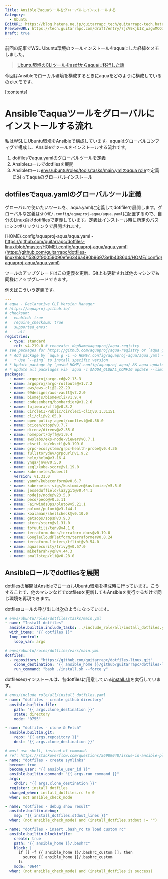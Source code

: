 ```yaml
---
Title: Ansibleでaquaツールをグローバルにインストールする
Category:
  - Ubuntu
EditURL: https://blog.hatena.ne.jp/guitarrapc_tech/guitarrapc-tech.hatenablog.com/atom/entry/6802418398319320457
PreviewURL: https://tech.guitarrapc.com/draft/entry/7jcV9xjbIZ_wagwMCQI9uXpub-4
Draft: true
---
```


前回の記事でWSL Ubuntu環境のツールインストールをaquaにした経緯をメモしました。

> [Ubuntu環境のCLIツールをasdfからaquaに移行した話](https://tech.guitarrapc.com/entry/2025/01/10/235851)

今回はAnsibleでローカル環境を構成するときにaquaをどのように構成しているのかメモです。

[:contents]

# Ansibleでaquaツールをグローバルにインストールする流れ

私はWSLにUbuntu環境をAnsibleで構成しています。aquaはグローバルコンフィグで構成し、Ansibleでツールをインストールする流れです。

1. dotfilesでaqua.yamlのグローバルツールを定義
2. Ansibleロールでdotfilesを展開
3. Ansibleロール[envs/ubuntu/roles/tools/tasks/main.ymlのaqua role](https://github.com/guitarrapc/local-provisioner/blob/f1462e9f36be10815ca101c791ab1a7d3098a6fa/envs/ubuntu/roles/tools/tasks/main.yml#L49)で定義に沿ってaquaのグローバルインストール

## dotfilesでaqua.yamlのグローバルツール定義

グローバルで使いたいツールを、aqua.yamlに定義してdotifileで展開します。グローバルな定義は`$HOME/.config/aquaproj-aqua/aqua.yaml`に配置するので、自分のLinux向けdotifilesで定義しています。定義はインストール時に所定のパスにシンボリックリンクで展開されます。

[HOME/.config/aquaproj-aqua/aqua.yaml - https://github.com/guitarrapc/dotfiles-linux/blob/master/HOME/.config/aquaproj-aqua/aqua.yaml](https://github.com/guitarrapc/dotfiles-linux/blob/15362f90059090efe6346a490b96973e1b4386d4/HOME/.config/aquaproj-aqua/aqua.yaml)

ツールのアップグレードはこの定義を更新、Git上も更新すれば他のマシンでも同様にアップグレードできます。

例えばこういう定義です。

```yaml
---
# aqua - Declarative CLI Version Manager
# https://aquaproj.github.io/
# checksum:
#   enabled: true
#   require_checksum: true
#   supported_envs:
#   - all
registries:
  - type: standard
    ref: v4.219.0 # renovate: depName=aquaproj/aqua-registry
# see packages for https://github.com/aquaproj/aqua-registry or `aqua g`
# * Add package by `aqua g -i -o HOME/.config/aquaproj-aqua/aqua.yaml <pacakge>`
#   * Use `--ping` to install specific version
# * Update package by `pushd HOME/.config/aquaproj-aqua/ && aqua update && popd`
# * update all packlages via `aqua -c $AQUA_GLOBAL_CONFIG update --limit 10`
packages:
  - name: argoproj/argo-cd@v2.13.3
  - name: argoproj/argo-rollouts@v1.7.2
  - name: aws/aws-cli@2.22.29
  - name: 99designs/aws-vault@v7.2.0
  - name: biomejs/biome@cli/v1.9.4
  - name: codesenberg/bombardier@v1.2.6
  - name: fujiwara/cfft@v0.8.2
  - name: CircleCI-Public/circleci-cli@v0.1.31151
  - name: cli/cli@v2.65.0
  - name: open-policy-agent/conftest@v0.56.0
  - name: bcicen/ctop@v0.7.7
  - name: direnv/direnv@v2.35.0
  - name: homeport/dyff@v1.9.4
  - name: awslabs/eks-node-viewer@v0.7.1
  - name: eksctl-io/eksctl@v0.199.0
  - name: grpc-ecosystem/grpc-health-probe@v0.4.36
  - name: fullstorydev/grpcurl@v1.9.2
  - name: helm/helm@v3.16.4
  - name: ynqa/jnv@v0.5.0
  - name: zegl/kube-score@v1.19.0
  - name: kubernetes/kubectl
    version: v1.31.0
  - name: yannh/kubeconform@v0.6.7
  - name: kubernetes-sigs/kustomize@kustomize/v5.5.0
  - name: jesseduffield/lazygit@v0.44.1
  - name: nodejs/node@v23.5.0
  - name: peco/peco@v0.5.11
  - name: FairwindsOps/pluto@v5.21.1
  - name: pulumi/pulumi@v3.144.1
  - name: koalaman/shellcheck@v0.10.0
  - name: getsops/sops@v3.9.3
  - name: stern/stern@v1.31.0
  - name: tofuutils/tenv@v4.1.0
  - name: terraform-docs/terraform-docs@v0.19.0
  - name: GoogleCloudPlatform/terraformer@0.8.24
  - name: terraform-linters/tflint@v0.54.0
  - name: aquasecurity/trivy@v0.57.0
  - name: mikefarah/yq@v4.44.3
  - name: smallstep/cli@v0.28.0
```

## Ansibleロールでdotfilesを展開

dotfilesの展開はAnsibleでローカルUbuntu環境を構成時に行っています。こうすることで、他のマシンなどでdotfilesを更新してもAnsibleを実行するだけで同じ環境を再現できます。

dotfilesロールの呼び出しは[次](https://github.com/guitarrapc/local-provisioner/blob/f1462e9f36be10815ca101c791ab1a7d3098a6fa/envs/ubuntu/roles/dotfiles/vars/main.yml)のようになっています。

```yaml
# envs/ubuntu/roles/dotfiles/tasks/main.yml
- name: "Install dotfiles"
  ansible.builtin.include_tasks: ../include_role/all/install_dotfiles.yaml
  with_items: "{{ dotfiles }}"
  loop_control:
    loop_var: args

# envs/ubuntu/roles/dotfiles/vars/main.yml
dotfiles:
  - repository: "https://github.com/guitarrapc/dotfiles-linux.git"
    clone_destination: "{{ ansible_home }}/github/guitarrapc/dotfiles-linux"
    run_command: "bash ./install.sh --force y"
```

dotfileseのインストールは、各dotfilesに用意している[install.sh](https://github.com/guitarrapc/dotfiles-linux/blob/master/install.sh)を実行しています。

```yaml
# envs/include_role/all/install_dotfiles.yaml
- name: "dotfiles - create github directory"
  ansible.builtin.file:
    path: "{{ args.clone_destination }}"
    state: directory
    mode: "0755"

- name: "dotfiles - clone & Fetch"
  ansible.builtin.git:
    repo: "{{ args.repository }}"
    dest: "{{ args.clone_destination }}"

# must use shell, instead of command.
# ref: https://stackoverflow.com/questions/56989048/issue-in-ansible-playbook-command/56991314
- name: "dotfiles - create symlinks"
  become: true
  become_user: "{{ ansible_user_id }}"
  ansible.builtin.command: "{{ args.run_command }}"
  args:
    chdir: "{{ args.clone_destination }}"
  register: install_dotfiles
  changed_when: install_dotfiles.rc != 0
  when: not ansible_check_mode

- name: "dotfiles - debug show result"
  ansible.builtin.debug:
    msg: "{{ install_dotfiles.stdout_lines }}"
  when: (not ansible_check_mode) and (install_dotfiles.stdout != "")

- name: "dotfiles - insert .bash_rc to load custom rc"
  ansible.builtin.blockinfile:
    create: true
    path: "{{ ansible_home }}/.bashrc"
    block: |
      if [[ -f {{ ansible_home }}/.bashrc_custom ]]; then
        source {{ ansible_home }}/.bashrc_custom
      fi
    mode: "0644"
  when: (not ansible_check_mode) and (install_dotfiles is success)
```

##
